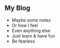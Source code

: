 ## My Blog

- Maybe some notes
- Or how I feel
- Even anything else
- Just learn & have fun
- Be fearless








